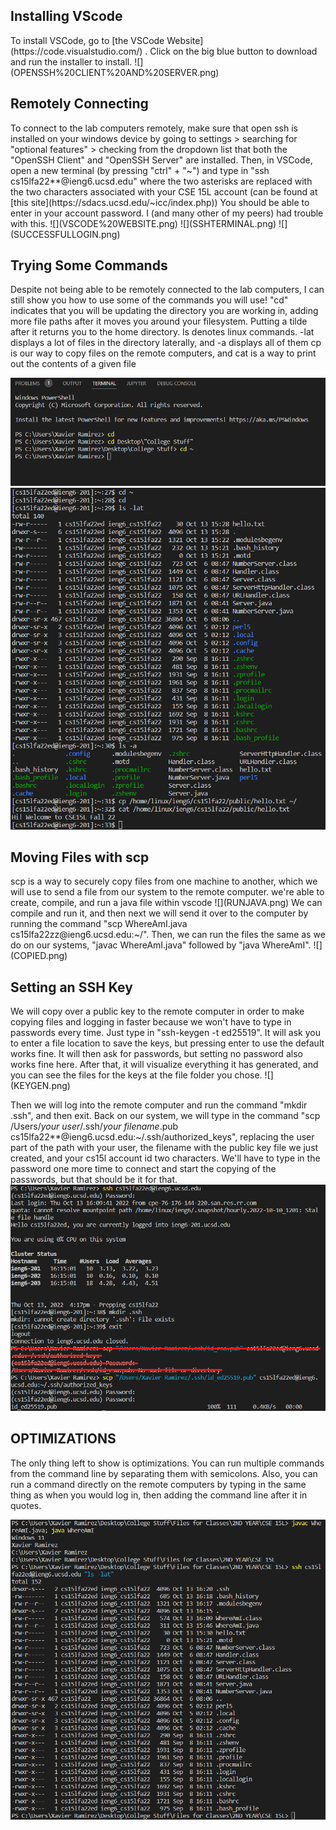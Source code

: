 <h2>Installing VScode</h2>
To install VSCode, go to [the VSCode Website](https://code.visualstudio.com/) . Click on the big blue button to download and run the installer to install.
![](OPENSSH%20CLIENT%20AND%20SERVER.png)

<h2>Remotely Connecting</h2>
To connect to the lab computers remotely, make sure that open ssh is installed on your windows device by going to settings > searching for "optional features" > checking from the dropdown list that both the "OpenSSH Client" and "OpenSSH Server" are installed.
Then, in VSCode, open a new terminal (by pressing "ctrl" + "~") and type in "ssh cs15lfa22**@ieng6.ucsd.edu" where the two asterisks are replaced with the two characters associated with your CSE 15L account (can be found at [this site](https://sdacs.ucsd.edu/~icc/index.php))
You should be able to enter in your account password. I (and many other of my peers) had trouble with this.
![](VSCODE%20WEBSITE.png)
![](SSHTERMINAL.png)
![](SUCCESSFULLOGIN.png)

<h2>Trying Some Commands</h2>
Despite not being able to be remotely connected to the lab computers, I can still show you how to use some of the commands you will use! 
"cd" indicates that you will be updating the directory you are working in, adding more file paths after it moves you around your filesystem. Putting a tilde after it returns you to the home directory.
ls denotes linux commands. -lat displays a lot of files in the directory laterally, and -a displays all of them
cp is our way to copy files on the remote computers, and cat is a way to print out the contents of a given file

![](TERMINAL%20COMMANDS.png)
![](BUNCHOFCOMMANDS.png)

<h2>Moving Files with scp</h2>
scp is a way to securely copy files from one machine to another, which we will use to send a file from our system to the remote computer.
we're able to create, compile, and run a java file within vscode
![](RUNJAVA.png)
We can compile and run it, and then next we will send it over to the computer by running the command "scp WhereAmI.java cs15lfa22zz@ieng6.ucsd.edu:~/". Then, we can run the files the same as we do on our systems, "javac WhereAmI.java" followed by "java WhereAmI".
![](COPIED.png)

<h2>Setting an SSH Key</h2>
We will copy over a public key to the remote computer in order to make copying files and logging in faster because we won't have to type in passwords every time. Just type in "ssh-keygen -t ed25519". It will ask you to enter a file location to save the keys, but pressing enter to use the default works fine. It will then ask for passwords, but setting no password also works fine here. After that, it will visualize everything it has generated, and you can see the files for the keys at the file folder you chose.
![](KEYGEN.png)

Then we will log into the remote computer and run the command "mkdir .ssh", and then exit. Back on our system, we will type in the command "scp /Users/*your user*/.ssh/*your filename*.pub cs15lfa22**@ieng6.ucsd.edu:~/.ssh/authorized_keys", replacing the user part of the path with your user, the filename with the public key file we just created, and your cs15l account id two characters. We'll have to type in the password one more time to connect and start the copying of the passwords, but that should be it for that.
![](SSHKEYDONE.png)

<h2>OPTIMIZATIONS</h2>
The only thing left to show is optimizations. You can run multiple commands from the command line by separating them with semicolons. Also, you can run a command directly on the remote computers by typing in the same thing as when you would log in, then adding the command line after it in quotes.

![](NEATO.png)
